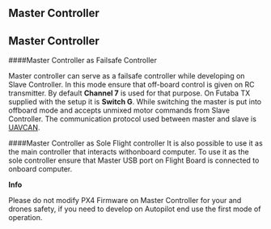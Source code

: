 ## Master Controller

## Master Controller

####Master Controller as Failsafe Controller

Master controller can serve as a failsafe controller while developing on Slave Controller. In this mode ensure that off-board control is given on RC transmitter. By default **Channel 7** is used for that purpose. On Futaba TX supplied with the setup it is **Switch G**.
While switching the master is put into offboard mode and accepts unmixed motor commands from Slave Controller. The communication protocol used between master and slave is [UAVCAN](http://uavcan.org/).


####Master Controller as Sole Flight controller
It is also possible to use it as the main controller that interacts withonboard computer. To use it as the sole controller ensure that Master USB port on Flight Board is connected to onboard computer.

**Info**

Please do not modify PX4 Firmware on Master Controller for your and drones safety, if you need to develop on Autopilot end use the first mode of operation.





